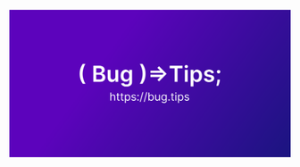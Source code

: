 <p align="center">
  <a href=#><img src="https://raw.githubusercontent.com/Bug-Tips/.github/main/assets/logo.svg"></a>
</p>
